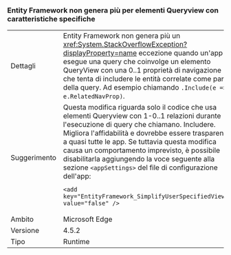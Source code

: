 ### <a name="ef-no-longer-throws-for-queryviews-with-specific-characteristics"></a>Entity Framework non genera più per elementi Queryview con caratteristiche specifiche

|   |   |
|---|---|
|Dettagli|Entity Framework non genera più un <xref:System.StackOverflowException?displayProperty=name> eccezione quando un'app esegue una query che coinvolge un elemento QueryView con una 0..1 proprietà di navigazione che tenta di includere le entità correlate come parte della query. Ad esempio chiamando <code>.Include(e =&gt; e.RelatedNavProp)</code>.|
|Suggerimento|Questa modifica riguarda solo il codice che usa elementi Queryview con 1-0..1 relazioni durante l'esecuzione di query che chiamano. Includere. Migliora l'affidabilità e dovrebbe essere trasparente a quasi tutte le app. Se tuttavia questa modifica causa un comportamento imprevisto, è possibile disabilitarla aggiungendo la voce seguente alla sezione <code>&lt;appSettings&gt;</code> del file di configurazione dell'app:<pre><code class="language-xml">&lt;add key=&quot;EntityFramework_SimplifyUserSpecifiedViews&quot; value=&quot;false&quot; /&gt;&#13;&#10;</code></pre>|
|Ambito|Microsoft Edge|
|Versione|4.5.2|
|Tipo|Runtime|

